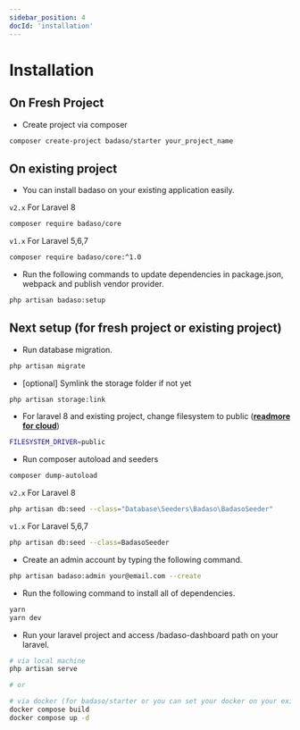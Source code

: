 ```yaml
---
sidebar_position: 4
docId: 'installation'
---
```


# Installation

## On Fresh Project
- Create project via composer
```bash
composer create-project badaso/starter your_project_name
```

## On existing project
- You can install badaso on your existing application easily.

`v2.x` For Laravel 8
```bash
composer require badaso/core
 ```

 `v1.x` For Laravel 5,6,7
```bash
composer require badaso/core:^1.0
 ```

- Run the following commands to update dependencies in package.json, webpack and publish vendor provider.
```bash
php artisan badaso:setup
 ```

## Next setup (for fresh project or existing project)

- Run database migration.
```bash
php artisan migrate
 ```

- [optional] Symlink the storage folder if not yet
```bash
php artisan storage:link
 ```

- For laravel 8 and existing project, change filesystem to public (**[readmore for cloud](/core-concept/storage)**)
```bash
FILESYSTEM_DRIVER=public
 ```

- Run composer autoload and seeders
```bash
composer dump-autoload
 ```

`v2.x` For Laravel 8
```bash
php artisan db:seed --class="Database\Seeders\Badaso\BadasoSeeder"
```

`v1.x` For Laravel 5,6,7
```bash
php artisan db:seed --class=BadasoSeeder
```

- Create an admin account by typing the following command.
```bash
php artisan badaso:admin your@email.com --create
```

- Run the following command to install all of dependencies.
```bash
yarn
yarn dev
```

- Run your laravel project and access /badaso-dashboard path on your laravel.
```bash
# via local machine
php artisan serve

# or

# via docker (for badaso/starter or you can set your docker on your existing project)
docker compose build
docker compose up -d
```

